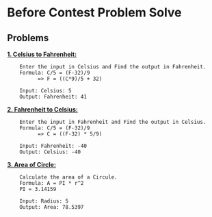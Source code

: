 # Before Contest Problem Solve


## Problems
[**1. Celsius to Fahrenheit:**](https://github.com/MuzakkirHossainMinhaz/before-contest-problem-solve/blob/main/1.%20Celsius%20to%20Fahrenheit.cpp)
```
    Enter the input in Celsius and Find the output in Fahrenheit.
    Formula: C/5 = (F-32)/9
          => F = ((C*9)/5 + 32)

    Input: Celsius: 5
    Output: Fahrenheit: 41
```
[**2. Fahrenheit to Celsius:**](https://github.com/MuzakkirHossainMinhaz/before-contest-problem-solve/blob/main/2.%20Fahrenheit%20to%20Celsius.cpp)
```
    Enter the input in Fahrenheit and Find the output in Celsius.
    Formula: C/5 = (F-32)/9
          => C = ((F-32) * 5/9)

    Input: Fahrenheit: -40
    Output: Celsius: -40
```
[**3. Area of Circle:**](https://github.com/MuzakkirHossainMinhaz/before-contest-problem-solve/blob/main/3.%20Area%20of%20Circle.cpp)
```
    Calculate the area of a Circule.
    Formula: A = PI * r^2
    PI = 3.14159

    Input: Radius: 5
    Output: Area: 78.5397
```
